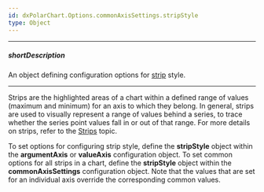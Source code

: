 ```yaml
---
id: dxPolarChart.Options.commonAxisSettings.stripStyle
type: Object
---
```

---
##### shortDescription
An object defining configuration options for [strip](/concepts/05%20Widgets/PolarChart/10%20Visual%20Elements/100%20Strips.md '/Documentation/Guide/UI_Components/PolarChart/Visual_Elements/#Strips') style.

---
Strips are the highlighted areas of a chart within a defined range of values (maximum and minimum) for an axis to which they belong. In general, strips are used to visually represent a range of values behind a series, to trace whether the series point values fall in or out of that range. For more details on strips, refer to the [Strips](/concepts/05%20Widgets/PolarChart/10%20Visual%20Elements/100%20Strips.md '/Documentation/Guide/UI_Components/PolarChart/Visual_Elements/#Strips') topic.

To set options for configuring strip style, define the **stripStyle** object within the **argumentAxis** or **valueAxis** configuration object. To set common options for all strips in a chart, define the **stripStyle** object within the **commonAxisSettings** configuration object. Note that the values that are set for an individual axis override the corresponding common values.